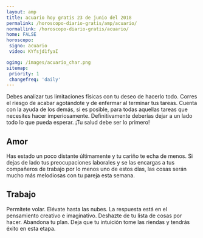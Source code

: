 ```yaml
---
layout: amp
title: acuario hoy gratis 23 de junio del 2018 
permalink: /horoscopo-diario-gratis/amp/acuario/
normallink: /horoscopo-diario-gratis/acuario/
home: FALSE
horoscopo:
 signo: acuario
 video: KYfsjd1fyaI

ogimg: /images/acuario_char.png
sitemap:
 priority: 1
 changefreq: 'daily'
---
```



Debes analizar tus limitaciones físicas con tu deseo de hacerlo todo. Corres el riesgo de acabar agotándote y de enfermar al terminar tus tareas. Cuenta con la ayuda de los demás, si es posible, para todas aquellas tareas que necesites hacer imperiosamente. Definitivamente deberías dejar a un lado todo lo que pueda esperar. ¡Tu salud debe ser lo primero!

## Amor

Has estado un poco distante últimamente y tu cariño te echa de menos. Si dejas de lado tus preocupaciones laborales y se las encargas a tus compañeros de trabajo por lo menos uno de estos días, las cosas serán mucho más melodiosas con tu pareja esta semana.

## Trabajo

Permítete volar. Elévate hasta las nubes. La respuesta está en el pensamiento creativo e imaginativo. Deshazte de tu lista de cosas por hacer. Abandona tu plan. Deja que tu intuición tome las riendas y tendrás éxito en esta etapa.